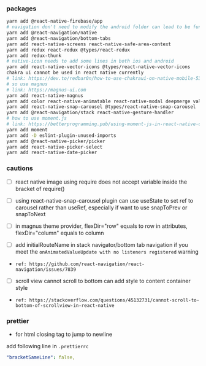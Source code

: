 ### packages

<!-- devDependencies and dependencies are important to distinguish when you are deploying npm packages to npm store -->
```bash
yarn add @react-native-firebase/app
# navigation don't need to modify the android folder can lead to be functional
yarn add @react-navigation/native
yarn add @react-navigation/bottom-tabs
yarn add react-native-screens react-native-safe-area-context
yarn add redux react-redux @types/react-redux
yarn add redux-thunk
# native-icon needs to add some lines in both ios and android
yarn add react-native-vector-icons @types/react-native-vector-icons
chakra ui cannot be used in react native currently
# link: https://dev.to/redbar0n/how-to-use-chakraui-on-native-mobile-53hg (updated on 16 Oct 2021)
# so use magnus
# link: https://magnus-ui.com
yarn add react-native-magnus
yarn add color react-native-animatable react-native-modal deepmerge validate-color
yarn add react-native-snap-carousel @types/react-native-snap-carousel
yarn add @react-navigation/stack react-native-gesture-handler
# how to use moment.js
# link: https://betterprogramming.pub/using-moment-js-in-react-native-d1b6ebe226d4
yarn add moment
yarn add -D eslint-plugin-unused-imports
yarn add @react-native-picker/picker
yarn add react-native-picker-select
yarn add react-native-date-picker
```

### cautions

- [ ] react native image using require does not accept variable inside the bracket of require()

- [ ] using react-native-snap-carousel plugin can use useState to set ref to carousel rather than useRef, especially if want to use snapToPrev or snapToNext

- [ ] in magnus theme provider, flexDir="row" equals to row in attributes, flexDir="column" equals to column

- [ ] add initialRouteName in stack navigator/bottom tab navigation if you meet the `onAnimatedValueUpdate with no listeners registered` warning

- `ref: https://github.com/react-navigation/react-navigation/issues/7839`

- [ ] scroll view cannot scroll to bottom can add style to content container style

- `ref: https://stackoverflow.com/questions/45132731/cannot-scroll-to-bottom-of-scrollview-in-react-native`

### prettier

- for html closing tag to jump to newline

add following line in `.prettierrc`

```yaml
"bracketSameLine": false,
```